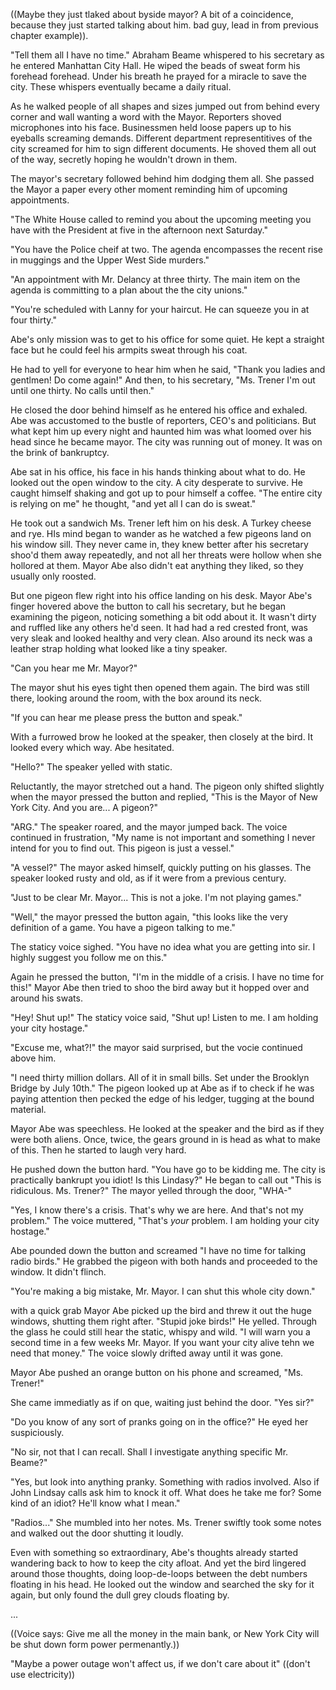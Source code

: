 ((Maybe they just tlaked about byside mayor? A bit of a coincidence, because they just started talking about him. bad guy, lead in from previous chapter example)).


"Tell them all I have no time." Abraham Beame whispered to his secretary as he entered Manhattan City Hall. He wiped the beads of sweat form his forehead forehead. Under his breath he prayed for a miracle to save the city. These whispers eventually became a daily ritual.

As he walked people of all shapes and sizes jumped out from behind every corner and wall wanting a word with the Mayor. Reporters shoved microphones into his face. Businessmen held loose papers up to his eyeballs screaming demands. Different department representitives of the city screamed for him to sign different documents. He shoved them all out of the way, secretly hoping he wouldn't drown in them.

The mayor's secretary followed behind him dodging them all. She passed the Mayor a paper every other moment reminding him of upcoming appointments.

"The White House called to remind you about the upcoming meeting you have with the President at five in the afternoon next Saturday."

"You have the Police cheif at two. The agenda encompasses the recent rise in muggings and the Upper West Side murders."

"An appointment with Mr. Delancy at three thirty. The main item on the agenda is committing to a plan about the the city unions."

"You're scheduled with Lanny for your haircut. He can squeeze you in at four thirty."

Abe's only mission was to get to his office for some quiet. He kept a straight face but he could feel his armpits sweat through his coat.

He had to yell for everyone to hear him when he said, "Thank you ladies and gentlmen! Do come again!" And then, to his secretary, "Ms. Trener I'm out until one thirty. No calls until then."

He closed the door behind himself as he entered his office and exhaled. Abe was accustomed to the bustle of reporters, CEO's and politicians. But what kept him up every night and haunted him was what loomed over his head since he became mayor. The city was running out of money. It was on the brink of bankruptcy.

Abe sat in his office, his face in his hands thinking about what to do. He looked out the open window to the city. A city desperate to survive. He caught himself shaking and got up to pour himself a coffee. "The entire city is relying on me" he thought, "and yet all I can do is sweat."

He took out a sandwich Ms. Trener left him on his desk. A Turkey cheese and rye. HIs mind began to wander as he watched a few pigeons land on his window sill. They never came in, they knew better after his secretary shoo'd them away repeatedly, and not all her threats were hollow when she hollored at them. Mayor Abe also didn't eat anything they liked, so they usually only roosted.

But one pigeon flew right into his office landing on his desk. Mayor Abe's finger hovered above the button to call his secretary, but he began examining the pigeon, noticing something a bit odd about it. It wasn't dirty and ruffled like any others he'd seen. It had had a red crested front, was very sleak and looked healthy and very clean. Also around its neck was a leather strap holding what looked like a tiny speaker.

"Can you hear me Mr. Mayor?"

The mayor shut his eyes tight then opened them again. The bird was still there, looking around the room, with the box around its neck.

"If you can hear me please press the button and speak."

With a furrowed brow he looked at the speaker, then closely at the bird. It looked every which way. Abe hesitated.

"Hello?" The speaker yelled with static.

Reluctantly, the mayor stretched out a hand. The pigeon only shifted slightly when the mayor pressed the button and replied, "This is the Mayor of New York City. And you are... A pigeon?"

"ARG." The speaker roared, and the mayor jumped back. The voice continued in frustration, "My name is not important and something I never intend for you to find out. This pigeon is just a vessel."

"A vessel?" The mayor asked himself, quickly putting on his glasses. The speaker looked rusty and old, as if it were from a previous century.

"Just to be clear Mr. Mayor... This is not a joke. I'm not playing games."

"Well," the mayor pressed the button again, "this looks like the very definition of a game. You have a pigeon talking to me."

The staticy voice sighed. "You have no idea what you are getting into sir. I highly suggest you follow me on this."

Again he pressed the button, "I'm in the middle of a crisis. I have no time for this!" Mayor Abe then tried to shoo the bird away but it hopped over and around his swats. 

"Hey! Shut up!" The staticy voice said, "Shut up! Listen to me. I am holding your city hostage."

"Excuse me, what?!" the mayor said surprised, but the vocie continued above him.

"I need thirty million dollars. All of it in small bills. Set under the Brooklyn Bridge by July 10th." The pigeon looked up at Abe as if to check if he was paying attention then pecked the edge of his ledger, tugging at the bound material. 

Mayor Abe was speechless. He looked at the speaker and the bird as if they were both aliens. Once, twice, the gears ground in is head as what to make of this. Then he started to laugh very hard.

He pushed down the button hard. "You have go to be kidding me. The city is practically bankrupt you idiot! Is this Lindasy?" He began to call out "This is ridiculous. Ms. Trener?" The mayor yelled through the door, "WHA-"

"Yes, I know there's a crisis. That's why we are here. And that's not my problem." The voice muttered, "That's _your_ problem. I am holding your city hostage."

Abe pounded down the button and screamed "I have no time for talking radio birds." He grabbed the pigeon with both hands and proceeded to the window. It didn't flinch.

"You're making a big mistake, Mr. Mayor. I can shut this whole city down."

with a quick grab Mayor Abe picked up the bird and threw it out the huge windows, shutting them right after. "Stupid joke birds!" He yelled. Through the glass he could still hear the static, whispy and wild. "I will warn you a second time in a few weeks Mr. Mayor. If you want your city alive tehn we need that money." The voice slowly drifted away until it was gone.

Mayor Abe pushed an orange button on his phone and screamed, "Ms. Trener!"

She came immediatly as if on que, waiting just behind the door. "Yes sir?"

"Do you know of any sort of pranks going on in the office?" He eyed her suspiciously. 

"No sir, not that I can recall. Shall I investigate anything specific Mr. Beame?"

"Yes, but look into anything pranky. Something with radios involved. Also if John Lindsay calls ask him to knock it off. What does he take me for? Some kind of an idiot? He'll know what I mean."

"Radios..." She mumbled into her notes. Ms. Trener swiftly took some notes and walked out the door shutting it loudly.

Even with something so extraordinary, Abe's thoughts already started wandering back to how to keep the city afloat. And yet the bird lingered around those thoughts, doing loop-de-loops between the debt numbers floating in his head. He looked out the window and searched the sky for it again, but only found the dull grey clouds floating by.

















...

((Voice says: Give me all the money in the main bank, or New York City will be shut down form power permenantly.))










"Maybe a power outage won't affect us, if we don't care about it" ((don't use electricity))